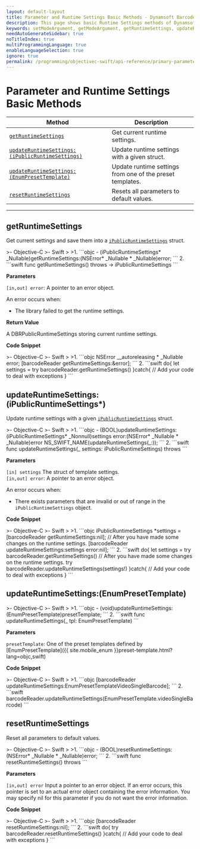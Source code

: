 ```yaml
---
layout: default-layout
title: Parameter and Runtime Settings Basic Methods - Dynamsoft Barcode Reader iOS API Reference
description: This page shows basic Runtime Settings methods of Dynamsoft Barcode Reader for iOS SDK.
keywords: setModeArgument, getModeArgument, getRuntimeSettings, updateRuntimeSettings, resetRuntimeSettings, parameter and runtime settings basic methods, api reference, objective-c, oc, swift
needAutoGenerateSidebar: true
noTitleIndex: true
multiProgrammingLanguage: true
enableLanguageSelection: true
ignore: true
permalink: /programming/objectivec-swift/api-reference/primary-parameter-and-runtime-settings-basic.html
---
```


# Parameter and Runtime Settings Basic Methods

  | Method               | Description |
  |----------------------|-------------|
  | [`getRuntimeSettings`](#getruntimesettings) | Get current runtime settings. |
  | [`updateRuntimeSettings:(iPublicRuntimeSettings)`](#updateruntimesettingsipublicruntimesettings) | Update runtime settings with a given struct. |
  | [`updateRuntimeSettings:(EnumPresetTemplate)`](#updateruntimesettingsenumpresettemplate) | Update runtime settings from one of the preset templates. |
  | [`resetRuntimeSettings`](#resetruntimesettings) | Resets all parameters to default values. |

---

## getRuntimeSettings

Get current settings and save them into a [`iPublicRuntimeSettings`](auxiliary-iPublicRuntimeSettings.html) struct.

<div class="sample-code-prefix"></div>
>- Objective-C
>- Swift
>
>1. 
```objc
- (iPublicRuntimeSettings* _Nullable)getRuntimeSettings:(NSError* _Nullable * _Nullable)error;
```
2. 
```swift
func getRuntimeSettings() throws -> iPublicRuntimeSettings
```

**Parameters**

`[in,out] error`: A pointer to an error object.

An error occurs when:

- The library failed to get the runtime settings.

**Return Value**

A DBRPublicRuntimeSettings storing current runtime settings.

**Code Snippet**

<div class="sample-code-prefix"></div>
>- Objective-C
>- Swift
>
>1. 
```objc
NSError __autoreleasing * _Nullable error;
[barcodeReader getRuntimeSettings:&error];
```
2. 
```swift
do{
   let settings = try barcodeReader.getRuntimeSettings()
}catch{
   // Add your code to deal with exceptions
}
```

## updateRuntimeSettings:(iPublicRuntimeSettings*)

Update runtime settings with a given [`iPublicRuntimeSettings`](auxiliary-iPublicRuntimeSettings.html) struct.

<div class="sample-code-prefix"></div>
>- Objective-C
>- Swift
>
>1. 
```objc
- (BOOL)updateRuntimeSettings:(iPublicRuntimeSettings* _Nonnull)settings
                        error:(NSError* _Nullable * _Nullable)error
                        NS_SWIFT_NAME(updateRuntimeSettings(_:));
```
2. 
```swift
func updateRuntimeSettings(_ settings: iPublicRuntimeSettings) throws
```

**Parameters**

`[in] settings` The struct of template settings.  
`[in,out] error`: A pointer to an error object.

An error occurs when:

- There exists parameters that are invalid or out of range in the `iPublicRuntimeSettings` object.

**Code Snippet**

<div class="sample-code-prefix"></div>
>- Objective-C
>- Swift
>
>1. 
```objc
iPublicRuntimeSettings *settings = [barcodeReader getRuntimeSettings:nil];
// After you have made some changes on the runtime settings.
[barcodeReader updateRuntimeSettings:settings error:nil];
```
2. 
```swift
do{
   let settings = try barcodeReader.getRuntimeSettings()
   // After you have made some changes on the runtime settings.
   try barcodeReader.updateRuntimeSettings(settings!)
}catch{
   // Add your code to deal with exceptions
}
```

## updateRuntimeSettings:(EnumPresetTemplate)

<div class="sample-code-prefix"></div>
>- Objective-C
>- Swift
>
>1. 
```objc
- (void)updateRuntimeSettings:(EnumPresetTemplate)presetTemplate;
```
2. 
```swift
func updateRuntimeSettings(_ tpl: EnumPresetTemplate)
```

**Parameters**

`presetTemplate`: One of the preset templates defined by [EnumPresetTemplate]({{ site.mobile_enum }}preset-template.html?lang=objc,swift)

**Code Snippet**

<div class="sample-code-prefix"></div>
>- Objective-C
>- Swift
>
>1. 
```objc
[barcodeReader updateRuntimeSettings:EnumPresetTemplateVideoSingleBarcode];
```
2. 
```swift
barcodeReader.updateRuntimeSettings(EnumPresetTemplate.videoSingleBarcode)
```

## resetRuntimeSettings

Reset all parameters to default values.

<div class="sample-code-prefix"></div>
>- Objective-C
>- Swift
>
>1. 
```objc
- (BOOL)resetRuntimeSettings:(NSError* _Nullable * _Nullable)error;
```
2. 
```swift
func resetRuntimeSettings() throws
```

**Parameters**

`[in,out] error` Input a pointer to an error object. If an error occurs, this pointer is set to an actual error object containing the error information. You may specify nil for this parameter if you do not want the error information.

**Code Snippet**

<div class="sample-code-prefix"></div>
>- Objective-C
>- Swift
>
>1. 
```objc
[barcodeReader resetRuntimeSettings:nil];
```
2. 
```swift
do{
   try barcodeReader.resetRuntimeSettings()
}catch{
   // Add your code to deal with exceptions
}
```
